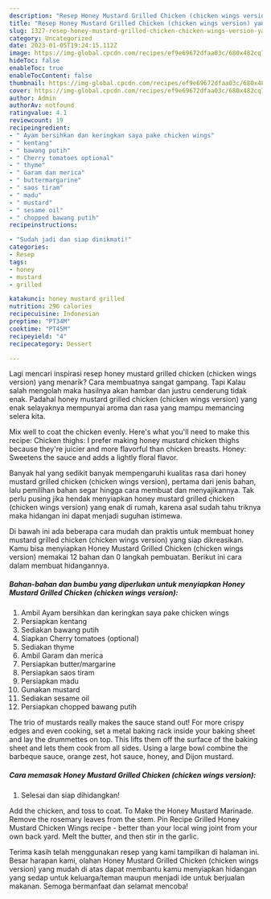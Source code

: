 ```yaml
---
description: "Resep Honey Mustard Grilled Chicken (chicken wings version) yang Lezat"
title: "Resep Honey Mustard Grilled Chicken (chicken wings version) yang Lezat"
slug: 1327-resep-honey-mustard-grilled-chicken-chicken-wings-version-yang-lezat
category: Uncategorized
date: 2023-01-05T19:24:15.112Z
image: https://img-global.cpcdn.com/recipes/ef9e69672dfaa03c/680x482cq70/honey-mustard-grilled-chicken-chicken-wings-version-foto-resep-utama.jpg
hideToc: false
enableToc: true
enableTocContent: false
thumbnail: https://img-global.cpcdn.com/recipes/ef9e69672dfaa03c/680x482cq70/honey-mustard-grilled-chicken-chicken-wings-version-foto-resep-utama.jpg
cover: https://img-global.cpcdn.com/recipes/ef9e69672dfaa03c/680x482cq70/honey-mustard-grilled-chicken-chicken-wings-version-foto-resep-utama.jpg
author: Admin
authorAv: notfound
ratingvalue: 4.1
reviewcount: 19
recipeingredient:
- " Ayam bersihkan dan keringkan saya pake chicken wings"
- " kentang"
- " bawang putih"
- " Cherry tomatoes optional"
- " thyme"
- " Garam dan merica"
- " buttermargarine"
- " saos tiram"
- " madu"
- " mustard"
- " sesame oil"
- " chopped bawang putih"
recipeinstructions:

- "Sudah jadi dan siap dinikmati!"
categories:
- Resep
tags:
- honey
- mustard
- grilled

katakunci: honey mustard grilled 
nutrition: 296 calories
recipecuisine: Indonesian
preptime: "PT34M"
cooktime: "PT45M"
recipeyield: "4"
recipecategory: Dessert

---
```



Lagi mencari inspirasi resep honey mustard grilled chicken (chicken wings version) yang menarik? Cara membuatnya sangat gampang. Tapi Kalau salah mengolah maka hasilnya akan hambar dan justru cenderung tidak enak. Padahal honey mustard grilled chicken (chicken wings version) yang enak selayaknya mempunyai aroma dan rasa yang mampu memancing selera kita.


Mix well to coat the chicken evenly. Here&#39;s what you&#39;ll need to make this recipe: Chicken thighs: I prefer making honey mustard chicken thighs because they&#39;re juicier and more flavorful than chicken breasts. Honey: Sweetens the sauce and adds a lightly floral flavor.

Banyak hal yang sedikit banyak mempengaruhi kualitas rasa dari honey mustard grilled chicken (chicken wings version), pertama dari jenis bahan, lalu pemilihan bahan segar hingga cara membuat dan menyajikannya. Tak perlu pusing jika hendak menyiapkan honey mustard grilled chicken (chicken wings version) yang enak di rumah, karena asal sudah tahu triknya maka hidangan ini dapat menjadi suguhan istimewa.


Di bawah ini ada beberapa cara mudah dan praktis untuk membuat honey mustard grilled chicken (chicken wings version) yang siap dikreasikan. Kamu bisa menyiapkan Honey Mustard Grilled Chicken (chicken wings version) memakai 12 bahan dan 0 langkah pembuatan. Berikut ini cara dalam membuat hidangannya.

<!--inarticleads1-->

##### Bahan-bahan dan bumbu yang diperlukan untuk menyiapkan Honey Mustard Grilled Chicken (chicken wings version):

1. Ambil  Ayam bersihkan dan keringkan saya pake chicken wings
1. Persiapkan  kentang
1. Sediakan  bawang putih
1. Siapkan  Cherry tomatoes (optional)
1. Sediakan  thyme
1. Ambil  Garam dan merica
1. Persiapkan  butter/margarine
1. Persiapkan  saos tiram
1. Persiapkan  madu
1. Gunakan  mustard
1. Sediakan  sesame oil
1. Persiapkan  chopped bawang putih


The trio of mustards really makes the sauce stand out! For more crispy edges and even cooking, set a metal baking rack inside your baking sheet and lay the drummettes on top. This lifts them off the surface of the baking sheet and lets them cook from all sides. Using a large bowl combine the barbeque sauce, orange zest, hot sauce, honey, and Dijon mustard. 

<!--inarticleads2-->

##### Cara memasak Honey Mustard Grilled Chicken (chicken wings version):


1. Selesai dan siap dihidangkan!

Add the chicken, and toss to coat. To Make the Honey Mustard Marinade. Remove the rosemary leaves from the stem. Pin Recipe Grilled Honey Mustard Chicken Wings recipe - better than your local wing joint from your own back yard. Melt the butter, and then stir in the garlic. 

Terima kasih telah menggunakan resep yang kami tampilkan di halaman ini. Besar harapan kami, olahan Honey Mustard Grilled Chicken (chicken wings version) yang mudah di atas dapat membantu kamu menyiapkan hidangan yang sedap untuk keluarga/teman maupun menjadi ide untuk berjualan makanan. Semoga bermanfaat dan selamat mencoba!
